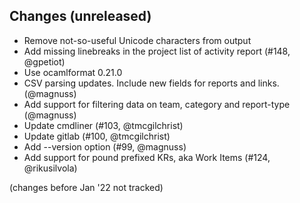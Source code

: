 ## Changes (unreleased)

- Remove not-so-useful Unicode characters from output
- Add missing linebreaks in the project list of activity report (#148, @gpetiot)
- Use ocamlformat 0.21.0
- CSV parsing updates. Include new fields for reports and links. (@magnuss)
- Add support for filtering data on team, category and report-type (@magnuss)
- Update cmdliner (#103, @tmcgilchrist)
- Update gitlab (#100, @tmcgilchrist)
- Add --version option (#99, @magnuss)
- Add support for pound prefixed KRs, aka Work Items (#124, @rikusilvola)

(changes before Jan '22 not tracked)
